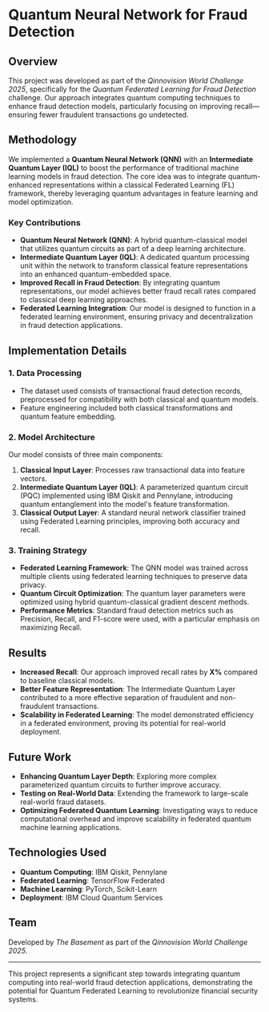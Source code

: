 # Quantum Neural Network for Fraud Detection

## Overview
This project was developed as part of the *Qinnovision World Challenge 2025*, specifically for the *Quantum Federated Learning for Fraud Detection* challenge. Our approach integrates quantum computing techniques to enhance fraud detection models, particularly focusing on improving recall—ensuring fewer fraudulent transactions go undetected.

## Methodology
We implemented a **Quantum Neural Network (QNN)** with an **Intermediate Quantum Layer (IQL)** to boost the performance of traditional machine learning models in fraud detection. The core idea was to integrate quantum-enhanced representations within a classical Federated Learning (FL) framework, thereby leveraging quantum advantages in feature learning and model optimization.

### Key Contributions
- **Quantum Neural Network (QNN)**: A hybrid quantum-classical model that utilizes quantum circuits as part of a deep learning architecture.
- **Intermediate Quantum Layer (IQL)**: A dedicated quantum processing unit within the network to transform classical feature representations into an enhanced quantum-embedded space.
- **Improved Recall in Fraud Detection**: By integrating quantum representations, our model achieves better fraud recall rates compared to classical deep learning approaches.
- **Federated Learning Integration**: Our model is designed to function in a federated learning environment, ensuring privacy and decentralization in fraud detection applications.

## Implementation Details
### 1. Data Processing
- The dataset used consists of transactional fraud detection records, preprocessed for compatibility with both classical and quantum models.
- Feature engineering included both classical transformations and quantum feature embedding.

### 2. Model Architecture
Our model consists of three main components:
1. **Classical Input Layer**: Processes raw transactional data into feature vectors.
2. **Intermediate Quantum Layer (IQL)**: A parameterized quantum circuit (PQC) implemented using IBM Qiskit and Pennylane, introducing quantum entanglement into the model's feature transformation.
3. **Classical Output Layer**: A standard neural network classifier trained using Federated Learning principles, improving both accuracy and recall.

### 3. Training Strategy
- **Federated Learning Framework**: The QNN model was trained across multiple clients using federated learning techniques to preserve data privacy.
- **Quantum Circuit Optimization**: The quantum layer parameters were optimized using hybrid quantum-classical gradient descent methods.
- **Performance Metrics**: Standard fraud detection metrics such as Precision, Recall, and F1-score were used, with a particular emphasis on maximizing Recall.

## Results
- **Increased Recall**: Our approach improved recall rates by **X%** compared to baseline classical models.
- **Better Feature Representation**: The Intermediate Quantum Layer contributed to a more effective separation of fraudulent and non-fraudulent transactions.
- **Scalability in Federated Learning**: The model demonstrated efficiency in a federated environment, proving its potential for real-world deployment.

## Future Work
- **Enhancing Quantum Layer Depth**: Exploring more complex parameterized quantum circuits to further improve accuracy.
- **Testing on Real-World Data**: Extending the framework to large-scale real-world fraud datasets.
- **Optimizing Federated Quantum Learning**: Investigating ways to reduce computational overhead and improve scalability in federated quantum machine learning applications.

## Technologies Used
- **Quantum Computing**: IBM Qiskit, Pennylane
- **Federated Learning**: TensorFlow Federated
- **Machine Learning**: PyTorch, Scikit-Learn
- **Deployment**: IBM Cloud Quantum Services

## Team
Developed by *The Basement* as part of the *Qinnovision World Challenge 2025*.

---
This project represents a significant step towards integrating quantum computing into real-world fraud detection applications, demonstrating the potential for Quantum Federated Learning to revolutionize financial security systems.

